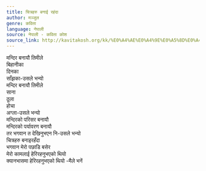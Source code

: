 ```yaml
---
title: चित्रहरु बनाई रहंदा
author: मञ्जुल
genre: कविता
language: नेपाली
source: नेपाली - कविता कोश
source_link: http://kavitakosh.org/kk/%E0%A4%AE%E0%A4%9E%E0%A5%8D%E0%A4%9C%E0%A5%81%E0%A4%B2
---
```


मन्दिर बनायौ तिमीले  
बिहानीका  
दिनका  
साँझका-उसले भन्यो  
मन्दिर बनायौ तिमीले  
साना  
ठूला  
होचा  
अग्ला-उसले भन्यो  
मन्दिरको परिसर बनायौ  
मन्दिरको पर्यावरण बनायौ  
तर भगवान त देखिनुभएन नि-उसले भन्यो  
चित्रहरु बनाइरहँदा  
भगवान मेरो पछाडि बसेर  
मेरो कामलाई हेरिरहनुभएको थियो  
क्यानभासमा हेरिरहनुभएको थियो -मैले भनें
